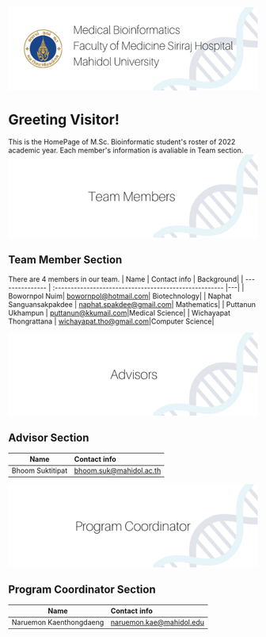 ![alt text](/resource/1.png)
# Greeting Visitor!
This is the HomePage of M.Sc. Bioinformatic student's roster of 2022 academic year. Each member's information is avaliable in Team section.
![alt text](/resource/2.png)
## Team Member Section
There are 4 members in our team. 
| Name        | Contact info                                          | Background|
| --------------- | :----------------------------------------------------- |---|
| Bowornpol Nuim| bowornpol@hotmail.com| Biotechnology|
| Naphat Sanguansakpakdee | naphat.spakdee@gmail.com| Mathematics| 
| Puttanun Ukhampun | puttanun@kkumail.com|Medical Science|
| Wichayapat Thongrattana | wichayapat.tho@gmail.com|Computer Science|

![alt text](/resource/3.png)
## Advisor Section
| Name      | Contact info                                          |
| --------------- | :----------------------------------------------------- |
|Bhoom Suktitipat|bhoom.suk@mahidol.ac.th|

![alt text](/resource/4.png)
## Program Coordinator Section
| Name      | Contact info                                          |
| --------------- | :----------------------------------------------------- |
|Naruemon Kaenthongdaeng| naruemon.kae@mahidol.edu|
